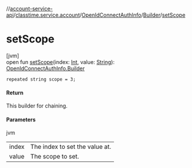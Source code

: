 //[account-service-api](../../../../index.md)/[classtime.service.account](../../index.md)/[OpenIdConnectAuthInfo](../index.md)/[Builder](index.md)/[setScope](set-scope.md)

# setScope

[jvm]\
open fun [setScope](set-scope.md)(index: [Int](https://kotlinlang.org/api/latest/jvm/stdlib/kotlin/-int/index.html), value: [String](https://docs.oracle.com/javase/8/docs/api/java/lang/String.html)): [OpenIdConnectAuthInfo.Builder](index.md)

`repeated string scope = 3;`

#### Return

This builder for chaining.

#### Parameters

jvm

| | |
|---|---|
| index | The index to set the value at. |
| value | The scope to set. |
